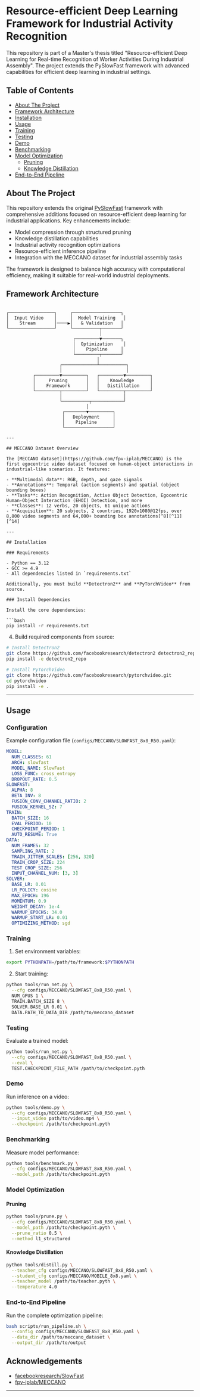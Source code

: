 # Resource-efficient Deep Learning Framework for Industrial Activity Recognition

This repository is part of a Master's thesis titled "Resource-efficient Deep Learning for Real-time Recognition of Worker Activities During Industrial Assembly". The project extends the PySlowFast framework with advanced capabilities for efficient deep learning in industrial settings.

## Table of Contents

- [About The Project](#about-the-project)
- [Framework Architecture](#framework-architecture)
- [Installation](#installation)
- [Usage](#usage)
- [Training](#training)
- [Testing](#testing)
- [Demo](#demo)
- [Benchmarking](#benchmarking)
- [Model Optimization](#model-optimization)
  - [Pruning](#pruning)
  - [Knowledge Distillation](#knowledge-distillation)
- [End-to-End Pipeline](#end-to-end-pipeline)

## About The Project

This repository extends the original [PySlowFast](https://github.com/facebookresearch/SlowFast) framework with comprehensive additions focused on resource-efficient deep learning for industrial applications. Key enhancements include:

- Model compression through structured pruning
- Knowledge distillation capabilities
- Industrial activity recognition optimizations
- Resource-efficient inference pipeline
- Integration with the MECCANO dataset for industrial assembly tasks

The framework is designed to balance high accuracy with computational efficiency, making it suitable for real-world industrial deployments.

## Framework Architecture

```
                                                     
┌─────────────────┐     ┌──────────────────┐
│  Input Video    │     │  Model Training   │
│    Stream       │────▶│   & Validation   │
└─────────────────┘     └──────────┬───────┘
                                   │
                         ┌─────────▼───────┐
                         │  Optimization    │
                         │    Pipeline     │
                         └─────────┬───────┘
                                  │
                    ┌─────────────┴──────────┐
                    │                        │
          ┌─────────▼─────────┐   ┌─────────▼─────────┐
          │     Pruning       │   │    Knowledge      │
          │    Framework      │   │   Distillation    │
          └─────────┬─────────┘   └─────────┬─────────┘
                    │                       │
                    └──────────┬────────────┘
                              │
                     ┌────────▼─────────┐
                     │   Deployment     │
                     │    Pipeline      │
                     └──────────────────┘

---

## MECCANO Dataset Overview

The [MECCANO dataset](https://github.com/fpv-iplab/MECCANO) is the first egocentric video dataset focused on human-object interactions in industrial-like scenarios. It features:

- **Multimodal data**: RGB, depth, and gaze signals
- **Annotations**: Temporal (action segments) and spatial (object bounding boxes)
- **Tasks**: Action Recognition, Active Object Detection, Egocentric Human-Object Interaction (EHOI) Detection, and more
- **Classes**: 12 verbs, 20 objects, 61 unique actions
- **Acquisition**: 20 subjects, 2 countries, 1920x1080@12fps, over 8,800 video segments and 64,000+ bounding box annotations[^8][^11][^14]

---

## Installation

### Requirements

- Python == 3.12
- GCC >= 4.9
- All dependencies listed in `requirements.txt`

Additionally, you must build **Detectron2** and **PyTorchVideo** from source.

### Install Dependencies

Install the core dependencies:

```bash
pip install -r requirements.txt
```

4. Build required components from source:

```bash
# Install Detectron2
git clone https://github.com/facebookresearch/detectron2 detectron2_repo
pip install -e detectron2_repo

# Install PyTorchVideo
git clone https://github.com/facebookresearch/pytorchvideo.git
cd pytorchvideo
pip install -e .
```


---

## Usage

### Configuration

Example configuration file (`configs/MECCANO/SLOWFAST_8x8_R50.yaml`):
```yaml
MODEL:
  NUM_CLASSES: 61
  ARCH: slowfast
  MODEL_NAME: SlowFast
  LOSS_FUNC: cross_entropy
  DROPOUT_RATE: 0.5
SLOWFAST:
  ALPHA: 8
  BETA_INV: 8
  FUSION_CONV_CHANNEL_RATIO: 2
  FUSION_KERNEL_SZ: 7
TRAIN:
  BATCH_SIZE: 16
  EVAL_PERIOD: 10
  CHECKPOINT_PERIOD: 1
  AUTO_RESUME: True
DATA:
  NUM_FRAMES: 32
  SAMPLING_RATE: 2
  TRAIN_JITTER_SCALES: [256, 320]
  TRAIN_CROP_SIZE: 224
  TEST_CROP_SIZE: 256
  INPUT_CHANNEL_NUM: [3, 3]
SOLVER:
  BASE_LR: 0.01
  LR_POLICY: cosine
  MAX_EPOCH: 196
  MOMENTUM: 0.9
  WEIGHT_DECAY: 1e-4
  WARMUP_EPOCHS: 34.0
  WARMUP_START_LR: 0.01
  OPTIMIZING_METHOD: sgd
```

### Training

1. Set environment variables:
```bash
export PYTHONPATH=/path/to/framework:$PYTHONPATH
```

2. Start training:
```bash
python tools/run_net.py \
  --cfg configs/MECCANO/SLOWFAST_8x8_R50.yaml \
  NUM_GPUS 1 \
  TRAIN.BATCH_SIZE 8 \
  SOLVER.BASE_LR 0.01 \
  DATA.PATH_TO_DATA_DIR /path/to/meccano_dataset
```

### Testing

Evaluate a trained model:
```bash
python tools/run_net.py \
  --cfg configs/MECCANO/SLOWFAST_8x8_R50.yaml \
  --eval \
  TEST.CHECKPOINT_FILE_PATH /path/to/checkpoint.pyth
```

### Demo

Run inference on a video:
```bash
python tools/demo.py \
  --cfg configs/MECCANO/SLOWFAST_8x8_R50.yaml \
  --input_video path/to/video.mp4 \
  --checkpoint /path/to/checkpoint.pyth
```

### Benchmarking

Measure model performance:
```bash
python tools/benchmark.py \
  --cfg configs/MECCANO/SLOWFAST_8x8_R50.yaml \
  --model_path /path/to/checkpoint.pyth
```

### Model Optimization

#### Pruning
```bash
python tools/prune.py \
  --cfg configs/MECCANO/SLOWFAST_8x8_R50.yaml \
  --model_path /path/to/checkpoint.pyth \
  --prune_ratio 0.5 \
  --method l1_structured
```

#### Knowledge Distillation
```bash
python tools/distill.py \
  --teacher_cfg configs/MECCANO/SLOWFAST_8x8_R50.yaml \
  --student_cfg configs/MECCANO/MOBILE_8x8.yaml \
  --teacher_model /path/to/teacher.pyth \
  --temperature 4.0
```

### End-to-End Pipeline

Run the complete optimization pipeline:
```bash
bash scripts/run_pipeline.sh \
  --config configs/MECCANO/SLOWFAST_8x8_R50.yaml \
  --data_dir /path/to/meccano_dataset \
  --output_dir /path/to/output
```

## Acknowledgements

- [facebookresearch/SlowFast](https://github.com/facebookresearch/SlowFast)
- [fpv-iplab/MECCANO](https://github.com/fpv-iplab/MECCANO)

---

